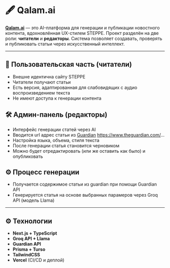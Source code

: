 # 🖋 Qalam.ai

**[Qalam.ai](qalam-six.vercel.app/)** — это AI-платформа для генерации и публикации новостного контента, вдохновлённая UX-стилем STEPPE. Проект разделён на две роли: **читатели** и **редакторы**. Система позволяет создавать, проверять и публиковать статьи через искусственный интеллект.

---

## 👤 Пользовательская часть (читатели)

- Внешне идентична сайту STEPPE
- Читатели получают статьи
- Есть версия, адаптированная для слабовидящих с аудио воспроизведением текста
- Не имеют доступа к генерации контента

## 🛠 Админ-панель (редакторы)

- Интерфейс генерации статей через AI
- Вводится url адрес статьи из [Guardian](https://www.theguardian.com/) https://www.theguardian.com/...
- Настройка языка, объема, стиля текста
- После генерации статья становится черновиком
- Можно будет отредактировать (или же оставить как было) и опубликовать

## ⚙️ Процесс генерации

- Получается содержимое статьи из guardian при помощи Guardian API
- Генерируется статья на основе выбранных парамеров через Groq API (модель Llama)

---

## ⚙️ Технологии

- **Next.js + TypeScript**
- **Groq API + Llama**
- **Guardian API**
- **Prisma + Turso**
- **TailwindCSS**
- **Vercel** (CI/CD и деплой)
